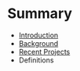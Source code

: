 # Summary

* [Introduction](README.md)
* [Background](background.md)
* [Recent Projects](recent_projects.md)
* Definitions

